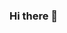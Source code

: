 ### Hi there 👋

<!--
**noseynoser/noseynoser** is a ✨ _special_ ✨ repository because its `README.md` (this file) appears on your GitHub profile.

Here are some ideas to get you started:

- 🔭 I’m currently working on work...
- 🌱 I’m currently learning nothing...
- 👯 I’m looking to collaborate on nothing...
- 🤔 I’m looking for help with google snake mods ...
- 💬 Ask me about my name ...
- 📫 How to reach me: cant say ...
- 😄 Pronouns:she her ...
- ⚡ Fun fact: i like potatos ...
-->
